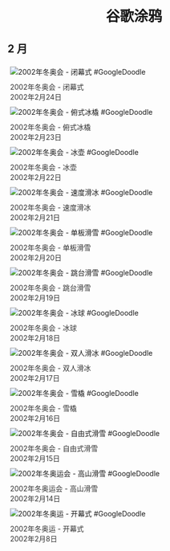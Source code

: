 
<h1 align="center"> 谷歌涂鸦 </h1>




## 2 月

<div class="image">


<img src="" alt="2002年冬奥会 - 闭幕式 #GoogleDoodle" style="margin: 5px"/>
<div class="info" style="font-size: 14px; color:#333333; margin:5px"><div class="title">2002年冬奥会 - 闭幕式</div><div class="date">2002年2月24日</div></div>

<img src="" alt="2002年冬奥会 - 俯式冰橇 #GoogleDoodle" style="margin: 5px"/>
<div class="info" style="font-size: 14px; color:#333333; margin:5px"><div class="title">2002年冬奥会 - 俯式冰橇</div><div class="date">2002年2月23日</div></div>

<img src="" alt="2002年冬奥会 - 冰壶 #GoogleDoodle" style="margin: 5px"/>
<div class="info" style="font-size: 14px; color:#333333; margin:5px"><div class="title">2002年冬奥会 - 冰壶</div><div class="date">2002年2月22日</div></div>

<img src="" alt="2002年冬奥会 - 速度滑冰 #GoogleDoodle" style="margin: 5px"/>
<div class="info" style="font-size: 14px; color:#333333; margin:5px"><div class="title">2002年冬奥会 - 速度滑冰</div><div class="date">2002年2月21日</div></div>

<img src="" alt="2002年冬奥会 - 单板滑雪 #GoogleDoodle" style="margin: 5px"/>
<div class="info" style="font-size: 14px; color:#333333; margin:5px"><div class="title">2002年冬奥会 - 单板滑雪</div><div class="date">2002年2月20日</div></div>

<img src="" alt="2002年冬奥会 - 跳台滑雪 #GoogleDoodle" style="margin: 5px"/>
<div class="info" style="font-size: 14px; color:#333333; margin:5px"><div class="title">2002年冬奥会 - 跳台滑雪</div><div class="date">2002年2月19日</div></div>

<img src="" alt="2002年冬奥会 - 冰球 #GoogleDoodle" style="margin: 5px"/>
<div class="info" style="font-size: 14px; color:#333333; margin:5px"><div class="title">2002年冬奥会 - 冰球</div><div class="date">2002年2月18日</div></div>

<img src="" alt="2002年冬奥会 - 双人滑冰 #GoogleDoodle" style="margin: 5px"/>
<div class="info" style="font-size: 14px; color:#333333; margin:5px"><div class="title">2002年冬奥会 - 双人滑冰</div><div class="date">2002年2月17日</div></div>

<img src="" alt="2002年冬奥会 - 雪橇 #GoogleDoodle" style="margin: 5px"/>
<div class="info" style="font-size: 14px; color:#333333; margin:5px"><div class="title">2002年冬奥会 - 雪橇</div><div class="date">2002年2月16日</div></div>

<img src="" alt="2002年冬奥会 - 自由式滑雪 #GoogleDoodle" style="margin: 5px"/>
<div class="info" style="font-size: 14px; color:#333333; margin:5px"><div class="title">2002年冬奥会 - 自由式滑雪</div><div class="date">2002年2月15日</div></div>

<img src="" alt="2002年冬奥运会 - 高山滑雪 #GoogleDoodle" style="margin: 5px"/>
<div class="info" style="font-size: 14px; color:#333333; margin:5px"><div class="title">2002年冬奥运会 - 高山滑雪</div><div class="date">2002年2月14日</div></div>

<img src="" alt="2002年冬奥运 - 开幕式 #GoogleDoodle" style="margin: 5px"/>
<div class="info" style="font-size: 14px; color:#333333; margin:5px"><div class="title">2002年冬奥运 - 开幕式</div><div class="date">2002年2月8日</div></div>

</div>








